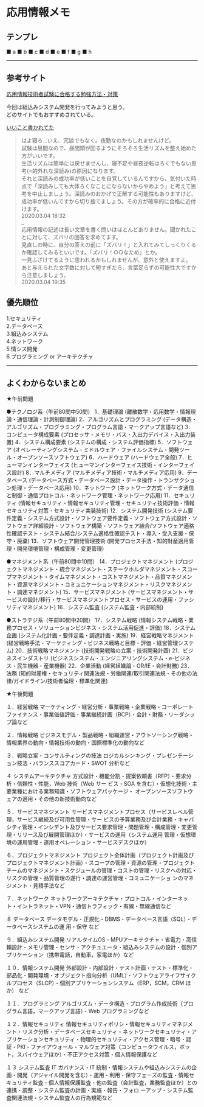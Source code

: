 # 応用情報メモ

## テンプレ

■ a
■ b
■ c
■ d
■ e
■ f
■ g
■ h

---

## 参考サイト

[応用情報技術者試験に合格する勉強方法・対策](https://qiita.com/drken/items/42e54d5c43d4d7815ed4)  

今回は組込みシステム開発を行ってみようと思う。  
どのサイトでもおすすめされている。  

[いいこと書かれてた](https://www.ap-siken.com/bbs/1931.html)

>はよ寝ろ…いえ、冗談でもなく。夜勤なのかもしれませんけど。  
>試験は昼間なので、昼間頭が回るようにそろそろ生活リズムを整え始めた方がいいです。  
>生活リズムは簡単には戻せませんし、寝不足や昼夜逆転はろくでもない思考(=的外れな深読み)の原因になります。  
>それと深読みの成功率が低いことを自覚しているんですから、気付いた時点で「深読みしても大体ろくなことにならないからやめよう」と考えて思考を中止しましょう。深読みのおかげで正解する可能性もありますけど、成功率が低いんですから切り捨てましょう。その方が確率的に合格に近付けます。  
>2020.03.04 18:32  
_  
>応用情報の記述は長い文章を書く問いはほとんどありません。聞かれたことに対して、ズバリの回答を求めてます。  
>見直しの時に、自分の答えの前に「ズバリ！」と入れてみてしっくりくるか確認してみるといいです。「ズバリ！○○なため」とか。  
>一見ふざけてるように思われるかもしれませんが、意外と使えますよ。  
>あと与えられた文字数に対して短すぎたら、言葉足らずの可能性大ですから注意しましょう。  
>2020.03.04 19:35  

## 優先順位

1.セキュリティ  
2.データベース  
3.組込みシステム  
4.ネットワーク  
5.情シス開発  
6.プログラミング or アーキテクチャ  

---

## よくわからないまとめ

★午前問題

●テクノロジ系（午前80問中50問）
1．基礎理論
(離散数学・応用数学・情報理論・通信理論・計測制御理論)
2．アルゴリズムとプログラミング
(データ構造・アルゴリズム・プログラミング・プログラム言語・マークアップ言語など)
3．コンピュータ構成要素
(プロセッサ・メモリ・バス・入出力デバイス・入出力装置)
4．システム構成要素
(システムの構成・システム評価指標)
5．ソフトウェア
(オペレーティングシステム・ミドルウェア・ファイルシステム・開発ツール・オープンソースソフトウェア)
6．ハードウェア
(ハードウェア全般)
7．ヒューマンインターフェイス
(ヒューマンインターフェイス技術・インターフェイス設計)
8．マルチメディア
(マルチメディア技術・マルチメディア応用)
9．データベース
(データベース方式・データベース設計・データ操作・トランザクション処理・データベース応用)
10．ネットワーク
(ネットワーク方式・データ通信と制御・通信プロトコル・ネットワーク管理・ネットワーク応用)
11．セキュリティ
(情報セキュリティ・情報セキュリティ管理・セキュリティ技術評価・情報セキュリティ対策・セキュリティ実装技術)
12．システム開発技術
(システム要件定義・システム方式設計・ソフトウェア要件定義・ソフトウェア方式設計・ソフトウェア詳細設計・ソフトウェア構築・ソフトウェア結合/ソフトウェア適格性確認テスト・システム結合/システム適格性確認テスト・導入・受入支援・保守・廃棄)
13．ソフトウェア開発管理技術
(開発プロセス手法・知的財産適用管理・開発環境管理・構成管理・変更管理)

●マネジメント系（午前80問中10問）
14．プロジェクトマネジメント
(プロジェクトマネジメント・統合マネジメント・ステークホルダマネジメント・スコープマネジメント・タイムマネジメント・コストマネジメント・品質マネジメント・資源マネジメント・コミュニケーションマネジメント・リスクマネジメント・調達マネジメント)
15．サービスマネジメント
(サービスマネジメント・サービスの設計/移行・サービスマネジメントプロセス・サービスの運用・ファシリティマネジメント)
16．システム監査
(システム監査・内部統制)

●ストラテジ系（午前80問中20問）
17．システム戦略
(情報システム戦略・業務プロセス・ソリューションビジネス・システム活用促進・評価)
18．システム企画
(システム化計画・要件定義・調達計画・実施)
19．経営戦略マネジメント
(経営戦略手法・マーケティング・ビジネス戦略と目標・評価・経営管理システム)
20．技術戦略マネジメント
(技術開発戦略の立案・技術開発計画)
21．ビジネスインダストリ
(ビジネスシステム・エンジニアリングシステム・e-ビジネス・民生機器・産業機器)
22．企業活動
(経営組織論・OR/IE・会計財務)
23．法務
(知的財産権・セキュリティ関連法規・労働関連/取引関連法規・その他の法律/ガイドライン/技術者倫理・標準化関連)

★午後問題

１．経営戦略
マーケティング・経営分析・事業戦略・企業戦略・コーポレートファイナンス・事業価値評価・事業継続計画（BCP）・会計・財務・リーダシップ論など

２．情報戦略
ビジネスモデル・製品戦略・組織運営・アウトソーシング戦略・情報業界の動向・情報技術の動向・国際標準化の動向など

３．戦略立案・コンサルティングの技法
ロジカルシンキング・プレゼンテーション技法・バランススコアカード・SWOT 分析など

４ システムアーキテクチャ
方式設計・機能分割・提案依頼書（RFP）・要求分析・信頼性・性能，Web 技術（Web サー ビス・SOA を含む）・仮想化技術・主要業種における業務知識・ソフトウェアパッケージ・ オープンソースソフトウェアの適用・その他の新技術動向など

５．サービスマネジメント
サービスマネジメントプロセス（サービスレベル管理，サービス継続及び可用性管理・サー ビスの予算業務及び会計業務・キャパシティ管理・インシデント及びサービス要求管理・問題管理・構成管理・変更管理・リリース及び展開管理ほか）・サービスの運用（システム運用 管理・仮想環境の運用管理・運用オペレーション・サービスデスクほか）

６．プロジェクトマネジメント
プロジェクト全体計画（プロジェクト計画及びプロジェクトマネジメント計画）・スコープの管理・資源の管理・プロジェクトチームのマネジメント・スケジュールの管理・コストの管理・リスクへの対応・リスクの管理・品質管理の遂行・調達の運営管理・コミュニケーショ ンのマネジメント・見積手法など

７．ネットワーク
ネットワークアーキテクチャ・プロトコル・インターネット・イントラネット・VPN・通信トラフィック・有線・無線通信など

８ データベース
データモデル・正規化・DBMS・データベース言語（SQL）・データベースシステムの運 用・保守 など

９．組込みシステム開発
リアルタイムOS・MPUアーキテクチャ・省電力・高信頼設計・メモリ管理・センサ・アクチュエータ・組込みシステムの設計・個別アプリケーション（携帯電話，自動車，家電ほか）など

１０．情報システム開発
外部設計・内部設計・テスト計画・テスト・標準化・部品化・開発環境・オブジェクト指向分析（UML）・ソフトウェアライフサイクルプロセス（SLCP）・個別アプリケーションシステム（ERP，SCM，CRM ほか） など

１１．プログラミング
アルゴリズム・データ構造・プログラム作成技術（プログラム言語，マークアップ言語）・Web プログラミングなど

１２．情報セキュリティ
情報セキュリティポリシ・情報セキュリティマネジメント・リスク分析・データベースセキュリティ・ネットワークセキュリティ・アプリケーションセキュリティ・物理的セキュリティ・アクセス管理・暗号・認証・PKI・ファイアウォール・マルウェア対策（コンピュータウイルス，ボット，スパイウェアほか）・不正アクセス対策・個人情報保護など

１３ システム監査
IT ガバナンス・IT 統制・情報システムや組込みシステムの企画・開発（アジャイル開発を含む）・運用・利用・保守フェーズの監査・情報セキュリティ監査・個人情報保護監査・他の監査（会計監査，業務監査ほか）との連携・調整・システム監査の計画・実施・報告・フォロ ーアップ・システム監査関連法規・システム監査人の行為規範など
